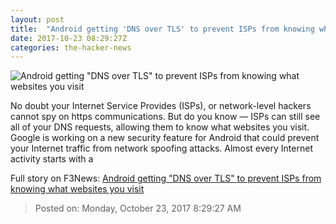 ```yaml
---
layout: post
title:  "Android getting 'DNS over TLS' to prevent ISPs from knowing what websites you visit"
date: 2017-10-23 08:29:27Z
categories: the-hacker-news
---
```


![Android getting "DNS over TLS" to prevent ISPs from knowing what websites you visit](https://2.bp.blogspot.com/-pEtefHwK6xc/We2lZVCH6wI/AAAAAAAAufs/a8pk3KSPFhYpmemfbvEaAfaes6ur0bqbACLcBGAs/s1600/android-dns-over-tls.png)

No doubt your Internet Service Provides (ISPs), or network-level hackers cannot spy on https communications. But do you know — ISPs can still see all of your DNS requests, allowing them to know what websites you visit. Google is working on a new security feature for Android that could prevent your Internet traffic from network spoofing attacks. Almost every Internet activity starts with a


Full story on F3News: [Android getting "DNS over TLS" to prevent ISPs from knowing what websites you visit](http://www.f3nws.com/n/SacN4G)

> Posted on: Monday, October 23, 2017 8:29:27 AM
